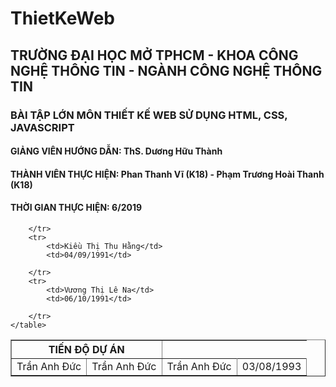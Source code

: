 # ThietKeWeb
<h2>TRƯỜNG ĐẠI HỌC MỞ TPHCM - KHOA CÔNG NGHỆ THÔNG TIN - NGÀNH CÔNG NGHỆ THÔNG TIN</h2>
<h3>BÀI TẬP LỚN MÔN THIẾT KẾ WEB SỬ DỤNG HTML, CSS, JAVASCRIPT</h3>
<h4>GIẢNG VIÊN HƯỚNG DẪN: ThS. Dương Hữu Thành<h4>
<h4>THÀNH VIÊN THỰC HIỆN: Phan Thanh Vĩ (K18) - Phạm Trương Hoài Thanh (K18)</h4>
<h4>THỜI GIAN THỰC HIỆN: 6/2019 </h4>
  
 <table border="1">
        <tr>
            <th colspan="2">TIẾN ĐỘ DỰ ÁN</th>
        </tr>
        <tr>
            <td>Trần Anh Đức</td>
          <td>Trần Anh Đức</td>
          <td>Trần Anh Đức</td>
            <td rowspan="3">03/08/1993</td>
            
        </tr>
        <tr>
            <td>Kiều Thị Thu Hằng</td>
            <td>04/09/1991</td>
         
        </tr>
        <tr>
            <td>Vương Thị Lê Na</td>
            <td>06/10/1991</td>
          
        </tr>
    </table>
